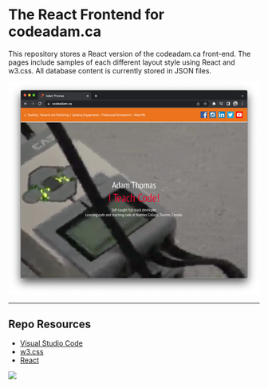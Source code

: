 # The React Frontend for codeadam.ca

This repository stores a React version of the codeadam.ca front-end. The pages include samples of each different layout style using React and w3.css. All database content is currently stored in JSON files.

![codeadam.ca](_readme/screenshot-codeadam.png?raw=true)

---

## Repo Resources

* [Visual Studio Code](https://code.visualstudio.com/)
* [w3.css](https://www.w3schools.com/w3css/defaulT.asp) 
* [React](https://reactjs.org/) 

<a href="https://codeadam.ca">
<img src="https://codeadam.ca/images/code-block.png" width="100">
</a>
